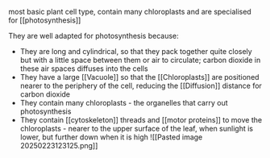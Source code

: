 most basic plant cell type, contain many chloroplasts and are specialised for [[photosynthesis]]

They are well adapted for photosynthesis because:
+ They are long and cylindrical, so that they pack together quite closely but with a little space between them or air to circulate; carbon dioxide in these air spaces diffuses into the cells
+ They have a large [[Vacuole]] so that the [[Chloroplasts]] are positioned nearer to the periphery of the cell, reducing the [[Diffusion]] distance for carbon dioxide
+ They contain many chloroplasts - the organelles that carry out photosynthesis
+ They contain [[cytoskeleton]] threads and [[motor proteins]] to move the chloroplasts - nearer to the upper surface of the leaf, when sunlight is lower, but further down when it is high
![[Pasted image 20250223123125.png]]